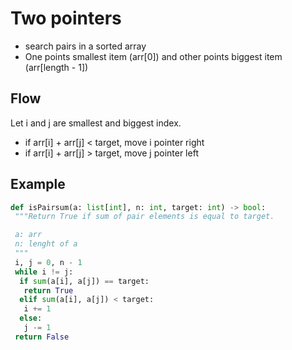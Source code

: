 # Two pointers

- search pairs in a sorted array
- One points smallest item (arr[0]) and other points biggest item (arr[length - 1])

## Flow

Let i and j are smallest and biggest index.

- if arr[i] + arr[j] < target, move i pointer right
- if arr[i] + arr[j] > target, move j pointer left

## Example

```py
def isPairsum(a: list[int], n: int, target: int) -> bool:
 """Return True if sum of pair elements is equal to target.

 a: arr
 n: lenght of a
 """
 i, j = 0, n - 1
 while i != j:
  if sum(a[i], a[j]) == target:
   return True
  elif sum(a[i], a[j]) < target:
   i += 1
  else:
   j -= 1
 return False
```
